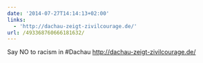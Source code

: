 ```yaml
---
date: '2014-07-27T14:14:13+02:00'
links:
  - 'http://dachau-zeigt-zivilcourage.de/'
url: /493368760666181632/
---
```

Say NO to racism in #Dachau http://dachau-zeigt-zivilcourage.de/

